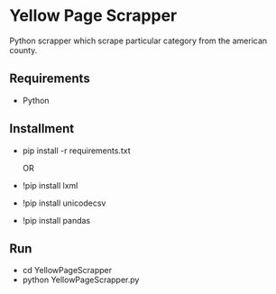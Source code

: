 
# Yellow Page Scrapper 

Python scrapper which scrape particular category from the american county.

## Requirements

- Python

## Installment

- pip install -r requirements.txt
    
    OR
    
- !pip install lxml
- !pip install unicodecsv
- !pip install pandas

## Run 

- cd YellowPageScrapper
- python YellowPageScrapper.py